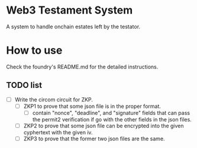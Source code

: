 # Web3 Testament System
A system to handle onchain estates left by the testator.

# How to use
Check the foundry's README.md for the detailed instructions.

## TODO list
- [ ] Write the circom circuit for ZKP.
  - [ ] ZKP1 to prove that some json file is in the proper format.
    - [ ] contain "nonce", "deadline", and "signature" fields that can pass the permit2 verification if go with the other fields in the json files.
  - [ ] ZKP2 to prove that some json file can be encrypted into the given cyphertext with the given iv.
  - [ ] ZKP3 to prove that the former two json files are the same.